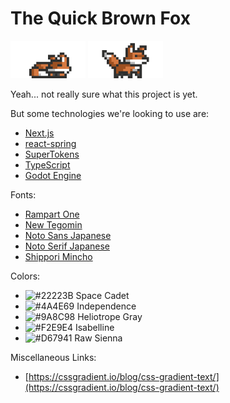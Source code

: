 # The Quick Brown Fox

<span>
    <img src="./assets/fox-animated-6-half-height-lg.gif" width="120" height="60" />
    <img src="./assets/fox-animated-4-half-height-lg.gif" width="120" height="60" />
</span>

Yeah... not really sure what this project is yet.

But some technologies we're looking to use are:

- [Next.js](https://nextjs.org/)
- [react-spring](https://react-spring.io/)
- [SuperTokens](https://supertokens.com/)
- [TypeScript](https://www.typescriptlang.org/)
- [Godot Engine](https://godotengine.org/)

Fonts:

- [Rampart One](https://fonts.google.com/specimen/Rampart+One)
- [New Tegomin](https://fonts.google.com/specimen/New+Tegomin)
- [Noto Sans Japanese](https://fonts.google.com/noto/specimen/Noto+Sans+JP)
- [Noto Serif Japanese](https://fonts.google.com/noto/specimen/Noto+Serif+JP)
- [Shippori Mincho](https://fonts.google.com/specimen/Shippori+Mincho)

Colors:

- ![#22223B](https://via.placeholder.com/16/22223B/000000?text=+) Space Cadet
- ![#4A4E69](https://via.placeholder.com/16/4A4E69/000000?text=+) Independence
- ![#9A8C98](https://via.placeholder.com/16/9A8C98/000000?text=+) Heliotrope Gray
- ![#F2E9E4](https://via.placeholder.com/16/F2E9E4/000000?text=+) Isabelline
- ![#D67941](https://via.placeholder.com/16/D67941/000000?text=+) Raw Sienna

Miscellaneous Links:

- [https://cssgradient.io/blog/css-gradient-text/](https://cssgradient.io/blog/css-gradient-text/)